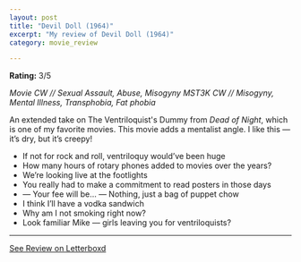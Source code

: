 ```yaml
---
layout: post
title: "Devil Doll (1964)"
excerpt: "My review of Devil Doll (1964)"
category: movie_review

---
```


**Rating:** 3/5

<i>Movie CW // Sexual Assault, Abuse, Misogyny
MST3K CW // Misogyny, Mental Illness, Transphobia, Fat phobia</i>

An extended take on The Ventriloquist's Dummy from <i>Dead of Night</i>, which is one of my favorite movies. This movie adds a mentalist angle. I like this — it’s dry, but it’s creepy!

* If not for rock and roll, ventriloquy would’ve been huge
* How many hours of rotary phones added to movies over the years?
* We’re looking live at the footlights
* You really had to make a commitment to read posters in those days
* — Your fee will be… — Nothing, just a bag of puppet chow
* I think I’ll have a vodka sandwich
* Why am I not smoking right now?
* Look familiar Mike — girls leaving you for ventriloquists?

<hr>

[See Review on Letterboxd](https://boxd.it/5TBsNJ)

